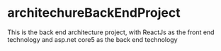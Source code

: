 # architechureBackEndProject
 This is the back end architecture project, with ReactJs as the front end technology and asp.net core5 as the back end technology
